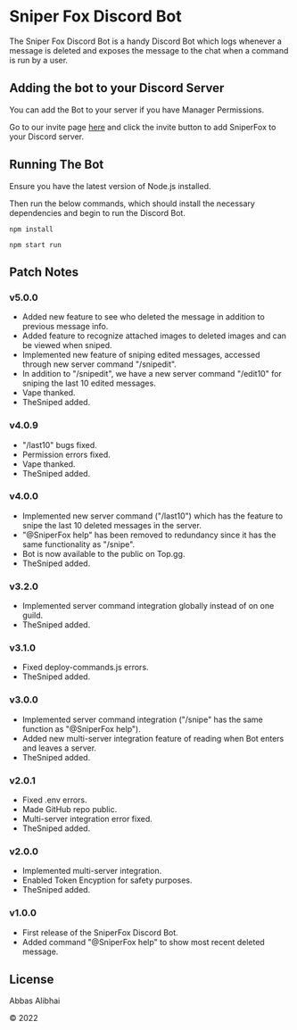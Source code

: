# Sniper Fox Discord Bot

The Sniper Fox Discord Bot is a handy Discord Bot which logs whenever a message is deleted and exposes the message to the chat when a command is run by a user. 

## Adding the bot to your Discord Server

You can add the Bot to your server if you have Manager Permissions. 

Go to our invite page [here](https://top.gg/bot/967171515063865384 "SniperFox Top.gg Page") and click the invite button to add SniperFox to your Discord server.

## Running The Bot

Ensure you have the latest version of Node.js installed.

Then run the below commands, which should install the necessary dependencies and begin to run the Discord Bot.

`npm install`

`npm start run`

## Patch Notes

### v5.0.0

- Added new feature to see who deleted the message in addition to previous message info.
- Added feature to recognize attached images to deleted images and can be viewed when sniped.
- Implemented new feature of sniping edited messages, accessed through new server command "/snipedit".
- In addition to "/snipedit", we have a new server command "/edit10" for sniping the last 10 edited messages.
- Vape thanked.
- TheSniped added.

### v4.0.9

- "/last10" bugs fixed.
- Permission errors fixed.
- Vape thanked.
- TheSniped added.

### v4.0.0

- Implemented new server command ("/last10") which has the feature to snipe the last 10 deleted messages in the server.
- "@SniperFox help" has been removed to redundancy since it has the same functionality as "/snipe".
- Bot is now available to the public on Top.gg.
- TheSniped added.

### v3.2.0

- Implemented server command integration globally instead of on one guild.
- TheSniped added.

### v3.1.0

- Fixed deploy-commands.js errors.
- TheSniped added.

### v3.0.0

- Implemented server command integration ("/snipe" has the same function as "@SniperFox help").
- Added new multi-server integration feature of reading when Bot enters and leaves a server.
- TheSniped added.

### v2.0.1

- Fixed .env errors.
- Made GitHub repo public.
- Multi-server integration error fixed.
- TheSniped added.

### v2.0.0

- Implemented multi-server integration.
- Enabled Token Encyption for safety purposes.
- TheSniped added.

### v1.0.0

- First release of the SniperFox Discord Bot.
- Added command "@SniperFox help" to show most recent deleted message.

## License

Abbas Alibhai

© 2022
